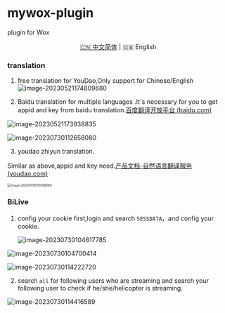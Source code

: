# mywox-plugin

plugin for Wox 
<p align="center"><a title="Chinese" href="README_zh.md">🇨🇳 中文简体</a>  |  🇬🇧 English</p>

### translation

1. free translation for YouDao,Only support for Chinese/English
    ![image-20230521174809680](https://s2.loli.net/2023/05/21/7FJRkB6H21wNcsL.png)

2. Baidu translation for multiple languages .It's necessary for you to get appid and  key from baidu translation.[百度翻译开放平台 (baidu.com)](https://fanyi-api.baidu.com/product/11)

![image-20230521173938835](https://s2.loli.net/2023/05/21/zH9peMTlJg13GYU.png)

![image-20230730112658080](C:/Users/Tim/AppData/Roaming/Typora/typora-user-images/image-20230730112658080.png)

3. youdao zhiyun translation.

  Similar as above,appid and key need.[产品文档-自然语言翻译服务 (youdao.com)](https://ai.youdao.com/DOCSIRMA/html/trans/api/wbfy/index.html) 

<img src="https://s2.loli.net/2023/07/30/wRbBihFXVp7nQ3S.png" alt="image-20230730113556560" style="zoom:50%;" />

### BiLive

1. config your cookie first,login and search `SESSDATA`，and config your cookie.

   ![image-20230730104617785](https://s2.loli.net/2023/07/30/E3LMmBaQxOYFudr.png)

![image-20230730104700414](https://s2.loli.net/2023/07/30/AlzKof8gnkPU45L.png)

![image-20230730114222720](https://s2.loli.net/2023/07/30/zObNa3g4jyiIHkd.png)

2. search `all` for following users who are streaming and search your following user to check if he/she/helicopter is streaming.

![image-20230730114416589](https://s2.loli.net/2023/07/30/iDkMeFtXjQIHclG.png)
